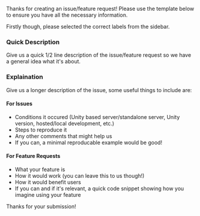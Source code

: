 Thanks for creating an issue/feature request! Please use the template below to ensure you have all the necessary information.

Firstly though, please selected the correct labels from the sidebar.

### Quick Description
Give us a quick 1/2 line description of the issue/feature request so we have a general idea what it's about.

### Explaination
Give us a longer description of the issue, some useful things to include are:

#### For Issues
- Conditions it occured (Unity based server/standalone server, Unity version, hosted/local development, etc.)
- Steps to reproduce it
- Any other comments that might help us
- If you can, a minimal reproducable example would be good!

#### For Feature Requests
- What your feature is
- How it would work (you can leave this to us though!)
- How it would benefit users
- If you can and if it's relevant, a quick code snippet showing how you imagine using your feature

Thanks for your submission!
